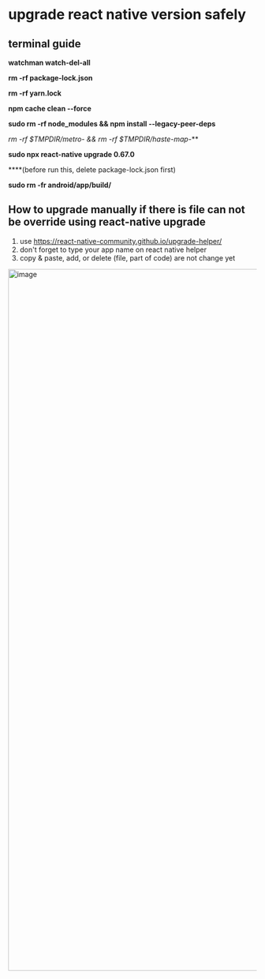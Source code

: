 # upgrade react native version safely


## terminal guide
**watchman watch-del-all**

**rm -rf package-lock.json**

**rm -rf yarn.lock**

**npm cache clean --force**

**sudo rm -rf node_modules && npm install --legacy-peer-deps**

**rm -rf $TMPDIR/metro-* && rm -rf $TMPDIR/haste-map-***

**sudo npx react-native upgrade 0.67.0**

  ****(before run this, delete package-lock.json first)

**sudo rm -fr android/app/build/**


## How to upgrade manually if there is file can not be override using react-native upgrade
1. use https://react-native-community.github.io/upgrade-helper/
2. don't forget to type your app name on react native helper 
3. copy & paste, add, or delete (file, part of code) are not change yet

<img width="1422" alt="image" src="https://github.com/Yosteven97/upgrade-react-native-version-safely/assets/33284223/1293e8de-3ace-4e61-94a6-ab42898b13cb">
